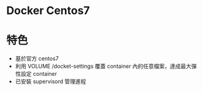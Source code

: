 Docker Centos7
==============




# 特色 #

- 基於官方 centos7
- 利用 VOLUME /docket-settings 覆蓋 container 內的任意檔案，達成最大彈性設定 container
- 已安裝 supervisord 管理進程



